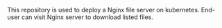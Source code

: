 
This repository is used to deploy a Nginx file server on kubernetes. End-user can visit Nginx server to download listed files. 
